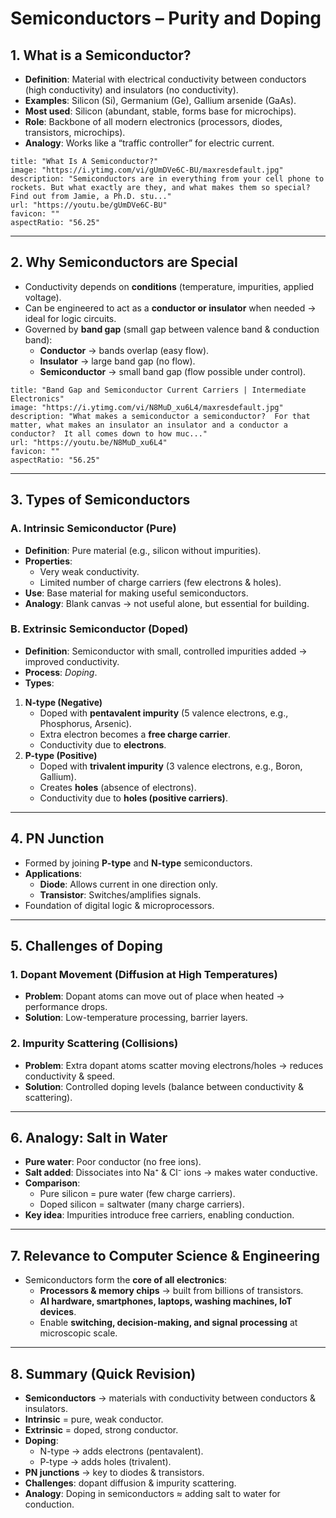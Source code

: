 # Semiconductors – Purity and Doping

## 1. What is a Semiconductor?

- **Definition**: Material with electrical conductivity between conductors (high conductivity) and insulators (no conductivity).
- **Examples**: Silicon (Si), Germanium (Ge), Gallium arsenide (GaAs).
- **Most used**: Silicon (abundant, stable, forms base for microchips).
- **Role**: Backbone of all modern electronics (processors, diodes, transistors, microchips).
- **Analogy**: Works like a “traffic controller” for electric current.
```embed
title: "What Is A Semiconductor?"
image: "https://i.ytimg.com/vi/gUmDVe6C-BU/maxresdefault.jpg"
description: "Semiconductors are in everything from your cell phone to rockets. But what exactly are they, and what makes them so special? Find out from Jamie, a Ph.D. stu..."
url: "https://youtu.be/gUmDVe6C-BU"
favicon: ""
aspectRatio: "56.25"
```

---

## 2. Why Semiconductors are Special

- Conductivity depends on **conditions** (temperature, impurities, applied voltage).
- Can be engineered to act as a **conductor or insulator** when needed → ideal for logic circuits.
- Governed by **band gap** (small gap between valence band & conduction band):
    - **Conductor** → bands overlap (easy flow).
    - **Insulator** → large band gap (no flow).
    - **Semiconductor** → small band gap (flow possible under control).
```embed
title: "Band Gap and Semiconductor Current Carriers | Intermediate Electronics"
image: "https://i.ytimg.com/vi/N8MuD_xu6L4/maxresdefault.jpg"
description: "What makes a semiconductor a semiconductor?  For that matter, what makes an insulator an insulator and a conductor a conductor?  It all comes down to how muc..."
url: "https://youtu.be/N8MuD_xu6L4"
favicon: ""
aspectRatio: "56.25"
```

---

## 3. Types of Semiconductors

### A. Intrinsic Semiconductor (Pure)

- **Definition**: Pure material (e.g., silicon without impurities).
- **Properties**:
    - Very weak conductivity.
    - Limited number of charge carriers (few electrons & holes).
- **Use**: Base material for making useful semiconductors.
- **Analogy**: Blank canvas → not useful alone, but essential for building.

### B. Extrinsic Semiconductor (Doped)

- **Definition**: Semiconductor with small, controlled impurities added → improved conductivity.
- **Process**: _Doping_.
- **Types**:

1. **N-type (Negative)**
    - Doped with **pentavalent impurity** (5 valence electrons, e.g., Phosphorus, Arsenic).
    - Extra electron becomes a **free charge carrier**.
    - Conductivity due to **electrons**.
2. **P-type (Positive)**
    - Doped with **trivalent impurity** (3 valence electrons, e.g., Boron, Gallium).
    - Creates **holes** (absence of electrons).
    - Conductivity due to **holes (positive carriers)**.

---

## 4. PN Junction

- Formed by joining **P-type** and **N-type** semiconductors.
- **Applications**:
    - **Diode**: Allows current in one direction only.
    - **Transistor**: Switches/amplifies signals.
- Foundation of digital logic & microprocessors.

---

## 5. Challenges of Doping

### 1. Dopant Movement (Diffusion at High Temperatures)

- **Problem**: Dopant atoms can move out of place when heated → performance drops.
- **Solution**: Low-temperature processing, barrier layers.

### 2. Impurity Scattering (Collisions)

- **Problem**: Extra dopant atoms scatter moving electrons/holes → reduces conductivity & speed.
- **Solution**: Controlled doping levels (balance between conductivity & scattering).

---

## 6. Analogy: Salt in Water

- **Pure water**: Poor conductor (no free ions).
- **Salt added**: Dissociates into Na⁺ & Cl⁻ ions → makes water conductive.
- **Comparison**:
    - Pure silicon = pure water (few charge carriers).
    - Doped silicon = saltwater (many charge carriers).
- **Key idea**: Impurities introduce free carriers, enabling conduction.

---

## 7. Relevance to Computer Science & Engineering

- Semiconductors form the **core of all electronics**:
    - **Processors & memory chips** → built from billions of transistors.
    - **AI hardware, smartphones, laptops, washing machines, IoT devices**.
    - Enable **switching, decision-making, and signal processing** at microscopic scale.

---

## 8. Summary (Quick Revision)

- **Semiconductors** → materials with conductivity between conductors & insulators.
- **Intrinsic** = pure, weak conductor.
- **Extrinsic** = doped, strong conductor.
- **Doping**:
    - N-type → adds electrons (pentavalent).
    - P-type → adds holes (trivalent).
- **PN junctions** → key to diodes & transistors.
- **Challenges**: dopant diffusion & impurity scattering.
- **Analogy**: Doping in semiconductors ≈ adding salt to water for conduction.